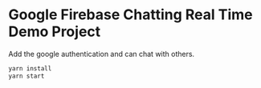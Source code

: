 # Google Firebase Chatting Real Time Demo Project

Add the google authentication and can chat with others.

```bash
yarn install
yarn start
```
